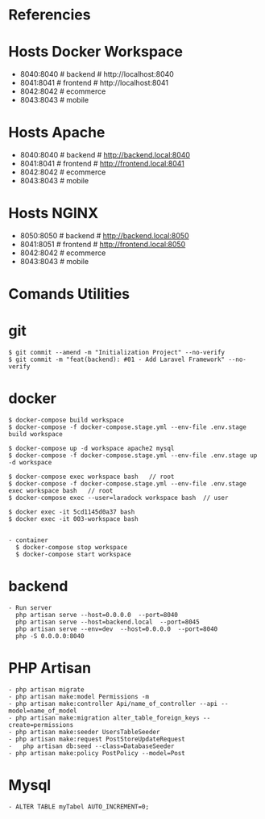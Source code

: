 # Referencies

  # Hosts Docker Workspace
  - 8040:8040 # backend     # http://localhost:8040
  - 8041:8041 # frontend    # http://localhost:8041
  - 8042:8042 # ecommerce
  - 8043:8043 # mobile

  # Hosts Apache
  - 8040:8040 # backend     # http://backend.local:8040
  - 8041:8041 # frontend    # http://frontend.local:8041
  - 8042:8042 # ecommerce
  - 8043:8043 # mobile

  # Hosts NGINX
  - 8050:8050 # backend     # http://backend.local:8050
  - 8041:8051 # frontend    # http://frontend.local:8050
  - 8042:8042 # ecommerce
  - 8043:8043 # mobile

# Comands Utilities
  # git
    $ git commit --amend -m "Initialization Project" --no-verify
    $ git commit -m "feat(backend): #01 - Add Laravel Framework" --no-verify

  # docker
    $ docker-compose build workspace
    $ docker-compose -f docker-compose.stage.yml --env-file .env.stage build workspace

    $ docker-compose up -d workspace apache2 mysql
    $ docker-compose -f docker-compose.stage.yml --env-file .env.stage up -d workspace

    $ docker-compose exec workspace bash   // root
    $ docker-compose -f docker-compose.stage.yml --env-file .env.stage exec workspace bash   // root
    $ docker-compose exec --user=laradock workspace bash  // user

    $ docker exec -it 5cd1145d0a37 bash
    $ docker exec -it 003-workspace bash


    - container
      $ docker-compose stop workspace
      $ docker-compose start workspace

  # backend
    - Run server
      php artisan serve --host=0.0.0.0  --port=8040
      php artisan serve --host=backend.local  --port=8045
      php artisan serve --env=dev  --host=0.0.0.0  --port=8040
      php -S 0.0.0.0:8040 

  # PHP Artisan
    - php artisan migrate
    - php artisan make:model Permissions -m
    - php artisan make:controller Api/name_of_controller --api --model=name_of_model
    - php artisan make:migration alter_table_foreign_keys --create=permissions
    - php artisan make:seeder UsersTableSeeder
    - php artisan make:request PostStoreUpdateRequest
    -	php artisan db:seed --class=DatabaseSeeder  
    - php artisan make:policy PostPolicy --model=Post

  # Mysql
    - ALTER TABLE myTabel AUTO_INCREMENT=0;

